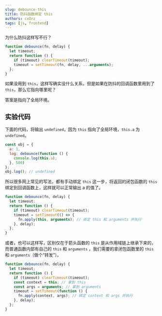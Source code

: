 ```yaml
---
slug: debounce-this
title: 防抖函数绑定 this
authors: cxOrz
tags: [js, frontend]
---
```


为什么防抖这样写不行？
```js
function debounce(fn, delay) {
  let timeout;
  return function () {
    if (timeout) clearTimeout(timeout);
    timeout = setTimeout(fn, delay, ...arguments);
  };
}
```

<!-- truncate -->

如果没用到 `this`，这样写确实没什么关系，但是如果在防抖的回调函数里用到了 `this`，那么它指向哪里呢？

答案是指向了全局环境。

## 实验代码

下面的代码，将输出 `undefined`，因为 `this` 指向了全局环境，`this.a` 为 `undefined`。

```js
const obj = {
  a: 1,
  log: debounce(function () {
    console.log(this.a);
  }, 500)
};
obj.log(); // undefined
```

所以很多网上常见的写法，都有手动绑定 `this` 这一步，将返回的闭包函数的 `this` 绑定到回调函数上，这样就可以正常输出 a 的值了。

```js
function debounce(fn, delay) {
  let timeout;
  return function () {
    if (timeout) clearTimeout(timeout);
    timeout = setTimeout(() => {
      fn.apply(this, arguments); // 绑定 this 和 arguments 并执行
    }, delay);
  };
}
```
或者，也可以这样写，区别仅在于箭头函数的 `this` 是从作用域链上继承下来的，而普通函数内部有自己的 `this` 和 `arguments` ，我们需要的拿闭包函数里的 `this` 和 `arguments`（做个“转发”）。
```js
function debounce(fn, delay) {
  let timeout;
  return function () {
    if (timeout) clearTimeout(timeout);
    const context = this; // 拿到 this
    const args = arguments; // 拿到 arguments
    timeout = setTimeout(function () {
      fn.apply(context, args); // 绑定 context 和 args 并执行
    }, delay);
  };
}
```